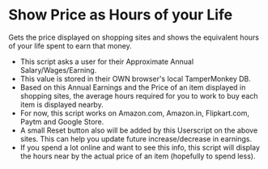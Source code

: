 # Show Price as Hours of your Life
Gets the price displayed on shopping sites and shows the equivalent hours of your life spent to earn that money.

- This script asks a user for their Approximate Annual Salary/Wages/Earning.
- This value is stored in their OWN browser's local TamperMonkey DB.
- Based on this Annual Earnings and the Price of an item displayed in shopping sites, the average hours required for you to work to buy each item is displayed nearby.
- For now, this script works on Amazon.com, Amazon.in, Flipkart.com, Paytm and Google Store. 
- A small Reset button also will be added by this Userscript on the above sites. This can help you update future increase/decrease in earnings.
- If you spend a lot online and want to see this info, this script will display the hours near by the actual price of an item (hopefully to spend less).
